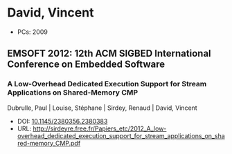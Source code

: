 # David, Vincent

* PCs: 2009

## EMSOFT 2012: 12th ACM SIGBED International Conference on Embedded Software

### A Low-Overhead Dedicated Execution Support for Stream Applications on Shared-Memory CMP
Dubrulle, Paul | Louise, Stéphane | Sirdey, Renaud | David, Vincent
* DOI: [10.1145/2380356.2380383](https://doi.org/10.1145/2380356.2380383)
* URL: <http://sirdeyre.free.fr/Papiers_etc/2012_A_low-overhead_dedicated_execution_support_for_stream_applications_on_shared-memory_CMP.pdf>

